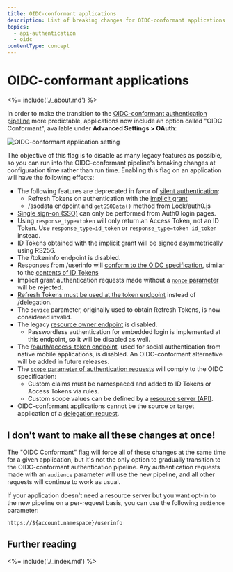 ```yaml
---
title: OIDC-conformant applications
description: List of breaking changes for OIDC-conformant applications
topics:
  - api-authentication
  - oidc
contentType: concept
---
```


# OIDC-conformant applications

<%= include('./_about.md') %>

In order to make the transition to the [OIDC-conformant authentication pipeline](/api-auth/tutorials/adoption) more predictable, applications now include an option called "OIDC Conformant", available under **Advanced Settings > OAuth**:

![OIDC-conformant application setting](/media/articles/dashboard/oidc_conformant.png)

The objective of this flag is to disable as many legacy features as possible, so you can run into the OIDC-conformant pipeline's breaking changes at configuration time rather than run time.
Enabling this flag on an application will have the following effects:

* The following features are deprecated in favor of [silent authentication](/api-auth/tutorials/adoption/implicit):
    - Refresh Tokens on authentication with the [implicit grant](/api-auth/tutorials/adoption/implicit)
    - /ssodata endpoint and `getSSOData()` method from Lock/auth0.js
* [Single sign-on (SSO)](/api-auth/tutorials/adoption/single-sign-on) can only be performed from Auth0 login pages.
* Using `response_type=token` will only return an Access Token, not an ID Token. Use `response_type=id_token` or `response_type=token id_token` instead.
* ID Tokens obtained with the implicit grant will be signed asymmetrically using RS256.
* The /tokeninfo endpoint is disabled.
* Responses from /userinfo will [conform to the OIDC specification](https://openid.net/specs/openid-connect-core-1_0.html#UserInfoResponse), similar to the [contents of ID Tokens](/api-auth/tutorials/adoption/scope-custom-claims)
* Implicit grant authentication requests made without a [`nonce` parameter](/api-auth/tutorials/nonce) will be rejected.
* [Refresh Tokens must be used at the token endpoint]() instead of /delegation.
* The `device` parameter, originally used to obtain Refresh Tokens, is now considered invalid.
* The legacy [resource owner endpoint](/api/authentication#database-ad-ldap-active-) is disabled.
    - Passwordless authentication for embedded login is implemented at this endpoint, so it will be disabled as well. 
* The [/oauth/access_token endpoint](/api/authentication#post-oauth-access_token), used for social authentication from native mobile applications, is disabled.
  An OIDC-conformant alternative will be added in future releases.
* The [`scope` parameter of authentication requests](/api-auth/tutorials/adoption/scope-custom-claims) will comply to the OIDC specification:
    - Custom claims must be namespaced and added to ID Tokens or Access Tokens via rules.
    - Custom scope values can be defined by a [resource server (API)](/api-auth/tutorials/adoption/api-tokens).
* OIDC-conformant applications cannot be the source or target application of a [delegation request](/api-auth/tutorials/adoption/delegation).

## I don't want to make all these changes at once!

The "OIDC Conformant" flag will force all of these changes at the same time for a given application, but it's not the only option to gradually transition to the OIDC-conformant authentication pipeline.
Any authentication requests made with an `audience` parameter will use the new pipeline, and all other requests will continue to work as usual.

If your application doesn't need a resource server but you want opt-in to the new pipeline on a per-request basis, you can use the following `audience` parameter:

```
https://${account.namespace}/userinfo
```

## Further reading

<%= include('./_index.md') %>
